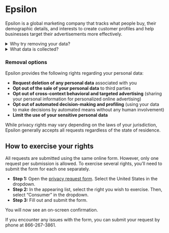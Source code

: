 # Epsilon

Epsilon is a global marketing company that tracks what people buy, their demographic details, and interests to create customer profiles and help businesses target their advertisements more effectively.

<details>
<summary>Why try removing your data?</summary>
<p>Exercising your privacy rights on Epsilon will reduce the amount of unsolicited marketing communications. Additionally, it will ensure that your information is not sold or shared with third parties without your consent.</p>
</details>
<details>
<summary>What data is collected?</summary>
<p>Epsilon maintains consumer data related to purchasing behavior, preferences, demographics, and information voluntarily provided by consumers through surveys. Use Epsilon’s <a href='https://legal.epsilon.com/dsr/'>consumer privacy request form</a> to access a report of your personal data.</p>
</details>

### Removal options

Epsilon provides the following rights regarding your personal data:
<div class="list-style-bullet"></div>

- **Request deletion of any personal data** associated with you
- **Opt out of the sale of your personal data** to third parties
- **Opt out of cross-context behavioral and targeted advertising** (sharing your personal information for personalized online advertising)
- **Opt out of automated decision-making and profiling** (using your data to make decisions by automated means without any human involvement)
- **Limit the use of your sensitive personal data**

While privacy rights may vary depending on the laws of your jurisdiction, Epsilon generally accepts all requests regardless of the state of residence.


## How to exercise your rights

All requests are submitted using the same online form. However, only one request per submission is allowed. To exercise several rights, you’ll need to submit the form for each one separately.
<div class="list-style-none"></div>
  
- **Step 1:** Open the [privacy request form](https://legal.epsilon.com/dsr/). Select the United States in the dropdown.
- **Step 2:** In the appearing list, select the right you wish to exercise. Then, select “Consumer” in the dropdown.
- **Step 3:** Fill out and submit the form.


You will now see an on-screen confirmation. 

If you encounter any issues with the form, you can submit your request by phone at 866-267-3861.